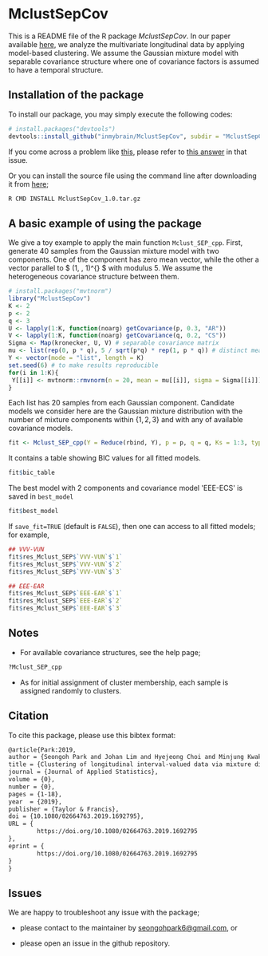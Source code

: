 
<!-- README.md is generated from README.Rmd. Please edit that file -->
<!-- To add a badge  -->
<!-- [![Travis-CI Build Status](https://travis-ci.org/geanders/countyweather.svg?branch=master)](https://travis-ci.org/geanders/countyweather) -->
<!-- [![CRAN_Status_Badge](http://www.r-pkg.org/badges/version/countyweather)](https://cran.r-project.org/package=countyweather) -->
MclustSepCov
============

This is a README file of the R package *MclustSepCov*. In our paper available [here](https://www.tandfonline.com/doi/abs/10.1080/02664763.2019.1692795), we analyze the multivariate longitudinal data by applying model-based clustering. We assume the Gaussian mixture model with separable covariance structure where one of covariance factors is assumed to have a temporal structure.

Installation of the package
---------------------------

To install our package, you may simply execute the following codes:

``` r
# install.packages("devtools")
devtools::install_github("inmybrain/MclustSepCov", subdir = "MclustSepCov") # don't forget to specify subdir!
```

If you come across a problem like [this](https://github.com/r-lib/remotes/issues/130), please refer to [this answer](https://github.com/r-lib/remotes/issues/130#issuecomment-423830669) in that issue.

Or you can install the source file using the command line after downloading it from [here](https://drive.google.com/uc?export=download&id=1l2q381dgUCr5uBN2Pp6ZjsDOYfF_U3mP);

``` bash
R CMD INSTALL MclustSepCov_1.0.tar.gz
```

A basic example of using the package
------------------------------------

We give a toy example to apply the main function `Mclust_SEP_cpp`. First, generate 40 samples from the Gaussian mixture model with two components. One of the component has zero mean vector, while the other a vector parallel to $ (1, , 1)^{} $ with modulus 5. We assume the heterogeneous covariance structure between them.

``` r
# install.packages("mvtnorm")
library("MclustSepCov")
K <- 2
p <- 2
q <- 3
U <- lapply(1:K, function(noarg) getCovariance(p, 0.3, "AR"))
V <- lapply(1:K, function(noarg) getCovariance(q, 0.2, "CS"))
Sigma <- Map(kronecker, U, V) # separable covariance matrix
mu <- list(rep(0, p * q), 5 / sqrt(p*q) * rep(1, p * q)) # distinct mean vectors
Y <- vector(mode = "list", length = K)
set.seed(6) # to make results reproducible
for(i in 1:K){
 Y[[i]] <- mvtnorm::rmvnorm(n = 20, mean = mu[[i]], sigma = Sigma[[i]])
}
```

Each list has 20 samples from each Gaussian component. Candidate models we consider here are the Gaussian mixture distribution with the number of mixture components within {1, 2, 3} and with any of available covariance models.

``` r
fit <- Mclust_SEP_cpp(Y = Reduce(rbind, Y), p = p, q = q, Ks = 1:3, type_cov = "all", save_fit = TRUE)
```

It contains a table showing BIC values for all fitted models.

``` r
fit$bic_table
```

The best model with 2 components and covariance model 'EEE-ECS' is saved in `best_model`

``` r
fit$best_model
```

If `save_fit=TRUE` (default is `FALSE`), then one can access to all fitted models; for example,

``` r
## VVV-VUN
fit$res_Mclust_SEP$`VVV-VUN`$`1`
fit$res_Mclust_SEP$`VVV-VUN`$`2`
fit$res_Mclust_SEP$`VVV-VUN`$`3`

## EEE-EAR
fit$res_Mclust_SEP$`EEE-EAR`$`1`
fit$res_Mclust_SEP$`EEE-EAR`$`2`
fit$res_Mclust_SEP$`EEE-EAR`$`3`
```

Notes
-----

-   For available covariance structures, see the help page;

``` r
?Mclust_SEP_cpp
```

-   As for initial assignment of cluster membership, each sample is assigned randomly to clusters.

Citation
--------

To cite this package, please use this bibtex format:

``` latex
@article{Park:2019,
author = {Seongoh Park and Johan Lim and Hyejeong Choi and Minjung Kwak},
title = {Clustering of longitudinal interval-valued data via mixture distribution under covariance separability},
journal = {Journal of Applied Statistics},
volume = {0},
number = {0},
pages = {1-18},
year  = {2019},
publisher = {Taylor & Francis},
doi = {10.1080/02664763.2019.1692795},
URL = { 
        https://doi.org/10.1080/02664763.2019.1692795
},
eprint = { 
        https://doi.org/10.1080/02664763.2019.1692795
}
}
```

Issues
------

We are happy to troubleshoot any issue with the package;

-   please contact to the maintainer by <seongohpark6@gmail.com>, or

-   please open an issue in the github repository.

<!-- ## Error and warning messages you may get -->
<!-- ## References  -->
